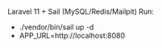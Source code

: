 Laravel 11 + Sail (MySQL/Redis/Mailpit)
Run:
- ./vendor/bin/sail up -d
- APP_URL=http://localhost:8080
